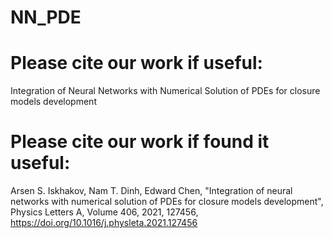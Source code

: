 # NN_PDE

# Please cite our work if useful: 

Integration of Neural Networks with Numerical Solution of PDEs for closure models development

# Please cite our work if found it useful:
Arsen S. Iskhakov, Nam T. Dinh, Edward Chen, "Integration of neural networks with numerical solution of PDEs for closure models development", Physics Letters A,
Volume 406, 2021, 127456, https://doi.org/10.1016/j.physleta.2021.127456
